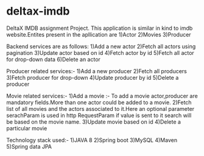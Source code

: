 # deltax-imdb
DeltaX IMDB assignment Project.
This application is similar in kind to imdb website.Entites present in the apllication are 
1)Actor
2)Movies
3)Producer

Backend services are as follows:
1)Add a new actor
2)Fetch all actors using pagination
3)Update actor based on id
4)Fetch actor by id
5)Fetch all actor for drop-down data
6)Delete an actor

Producer related services:-
1)Add a new producer
2)Fetch all producers
3)Fetch producer for drop-down
4)Update producer by id
5)Delete a producer

Movie related services:-
1)Add a movie :- To add a movie actor,producer are mandatory fields.More than one actor could be added to a movie.
2)Fetch list of all movies and the actors associated to it.Here an optional parameter serachParam is used in http RequestParam if 
value is sent to it search will be based on the movie name.
3)Update movie based on id
4)Delete a particular movie

Technology stack used:-
1)JAVA 8
2)Spring boot
3)MySQL
4)Maven
5)Spring data JPA
